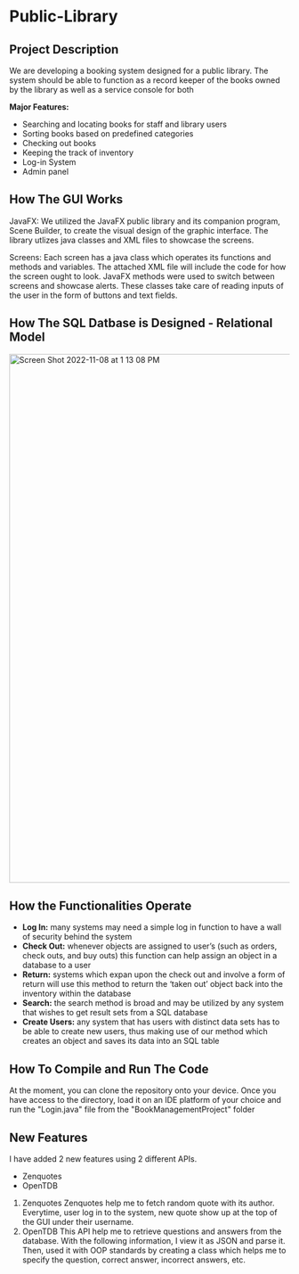 # Public-Library

<h2>Project Description</h2>
We are developing a booking system designed for a public library. The system should be able to function as a record keeper of the books owned by the library as well as a service console for both 

**Major Features:**
- Searching and locating books for staff and library users
- Sorting books based on predefined categories
- Checking out books
- Keeping the track of inventory 
- Log-in System
- Admin panel

<h2> How The GUI Works</h2>

JavaFX: We utilized the JavaFX public library and its companion program, Scene Builder, to create the visual design of the graphic interface. The library utlizes java classes and XML files to showcase the screens.

Screens: Each screen has a java class which operates its functions and methods and variables. The attached XML file will include the code for how the screen ought to look. JavaFX methods were used to switch between screens and showcase alerts. These classes take care of reading inputs of the user in the form of buttons and text fields.

<h2>How The SQL Datbase is Designed - Relational Model</h2>
<img width="949" alt="Screen Shot 2022-11-08 at 1 13 08 PM" src="https://user-images.githubusercontent.com/65127296/200677982-6cfa3b41-b80d-44b8-abc9-c4262b82163f.png">

<h2>How the Functionalities Operate</h2>
<ul>
  <li><strong>Log In:</strong> many systems may need a simple log in function to have a wall of security behind the system</li>
  <li><strong>Check Out:</strong> whenever objects are assigned to user’s (such as orders, check outs, and buy outs) this function can help assign an object in a database to a user
</li>
  <li><strong>Return:</strong> systems which expan upon the check out and involve a form of return will use this method to return the ‘taken out’ object back into the inventory within the database
</li>
  <li><strong>Search:</strong> the search method is broad and may be utilized by any system that wishes to get result sets from a SQL database
</li>
  <li><strong>Create Users:</strong> any system that has users with distinct data sets has to be able to create new users, thus making use of our method which creates an object and saves its data into an SQL table
</li>
</ul>

<h2>How To Compile and Run The Code</h2>
At the moment, you can clone the repository onto your device. Once you have access to the directory, load it on an IDE platform of your choice and run the "Login.java" file from the "BookManagementProject" folder

<h2>New Features</h2>
I have added 2 new features using 2 different APIs. 
<ul>
  <li>Zenquotes</li>
  <li>OpenTDB</li>
</ul> 

1. Zenquotes
Zenquotes help me to fetch random quote with its author. Everytime, user log in to the system, new quote show up at the top of the GUI under their username. 
2. OpenTDB
This API help me to retrieve questions and answers from the database. With the following information, I view it as JSON and parse it. Then, used it with OOP standards by creating a class which helps me to specify the question, correct answer, incorrect answers, etc. 
